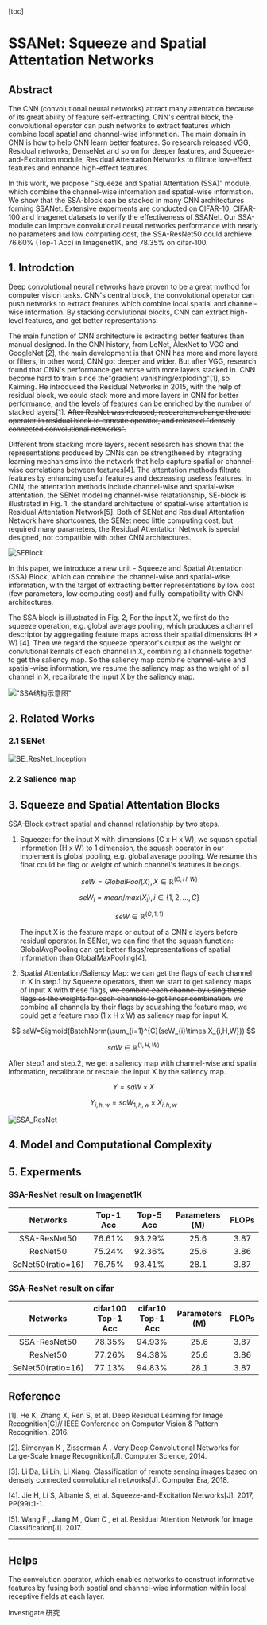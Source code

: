 # 

[toc]

# SSANet: Squeeze and Spatial Attentation Networks

## Abstract

The CNN (convolutional neural networks) attract many attentation because of its great ability of feature self-extracting. CNN's central block, the convolutional operator can push networks to extract features which combine local spatial and channel-wise information. The main domain in CNN is how to help CNN learn better features. So research released VGG, Residual networks, DenseNet and so on for deeper features, and Squeeze-and-Excitation module, Residual Attentation Networks to filtrate low-effect features and enhance high-effect features.

In this work, we propose "Squeeze and Spatial Attentation (SSA)" module, which combine the channel-wise information and spatial-wise information. We show that the SSA-block can be stacked in many CNN architectures forming SSANet. Extensive experments are conducted on CIFAR-10, CIFAR-100 and Imagenet datasets to verify the effectiveness of SSANet. Our SSA-module can improve convolutional neural networks performance with nearly no parameters and low computing cost, the SSA-ResNet50 could archieve 76.60% (Top-1 Acc) in Imagenet1K, and 78.35% on cifar-100.

## 1. Introdction

Deep convolutional neural networks have proven to be a great mothod for computer vision tasks. CNN's central block, the convolutional operator can push networks to extract features which combine local spatial and channel-wise information. By stacking convlutional blocks, CNN can extract high-level features, and get better representations.

The main function of CNN architecture is extracting better features than manual designed. In the CNN history, from LeNet, AlexNet to VGG and GoogleNet [2], the main development is that CNN has more and more layers or filters, in other word, CNN got deeper and wider. But after VGG, research found that CNN's performance get worse with more layers stacked in. CNN become hard to train since the"gradient vanishing/exploding"[1], so Kaiming. He introduced the Residual Networks in 2015, with the help of residual block, we could stack more and more layers in CNN for better performance, and the levels of features can be enriched by the number of stacked layers[1]. ~~After ResNet was released, researchers change the add operater in residual block to concate operator, and released "densely connected convolutional networks".~~

Different from stacking more layers, recent research has shown that the representations produced by CNNs can be strengthened by integrating learning mechanisms into the network that help capture spatial or channel-wise correlations between features[4]. The attentation methods filtrate features by enhancing useful features and decreasing useless features. In CNN, the attentation methods include channel-wise and spatial-wise attentation, the SENet modeling channel-wise relatationship, SE-block is illustrated in Fig. 1, the standard architecture of spatial-wise attentation is Residual Attentation Network[5]. Both of SENet and Residual Attentation Network have shortcomes, the SENet need little computing cost, but required many parameters, the Residual Attentation Network is special designed, not compatible with other CNN architectures.

![SEBlock](./pics/SEBlock.jpg "SEBlock")

In this paper, we introduce a new unit - Squeeze and Spatial Attentation (SSA) Block, which can combine the channel-wise and spatial-wise information, with the target of extracting better representations by low cost (few parameters, low computing cost) and fullly-compatibility with CNN architectures.

The SSA block is illustrated in Fig. 2, For the input X, we first do the squeeze operation, e.g. global average pooling, which produces a channel descriptor by aggregating feature maps across their spatial dimensions (H × W) [4]. Then we regard the squeeze operator's output as the weight or convlutional kernals of each channel in X, combining all channels together to get the saliency map. So the saliency map combine channel-wise and spatial-wise information, we resume the saliency map as the weight of all channel in X, recalibrate the input X by the saliency map.

!["SSA结构示意图"](./pics/SSABlock_1.PNG "SSA结构示意图")

## 2. Related Works

### 2.1 SENet

![SE_ResNet_Inception](./pics/SE_ResNet_Inception.jpg)

### 2.2 Salience map

## 3. Squeeze and Spatial Attentation Blocks

SSA-Block extract spatial and channel relationship by two steps.

1. Squeeze: for the input X with dimensions (C x H x W), we squash spatial information (H x W) to 1 dimension, the squash operator in our implement is global pooling, e.g. global average pooling. We resume this float could be flag or weight of which channel's features it belongs.

   $$
   seW = GlobalPool(X), X\in\mathbb{R}^{(C, H, W)}
   $$

   $$
   seW_{i} = mean/max(X_{i}),i\in\left \{1,2,...,C  \right \}
   $$

   $$
   seW\in\mathbb{R}^{(C, 1, 1)}
   $$

    The input X is the feature maps or output of a CNN's layers before residual operator. In SENet, we can find that the squash function: GlobalAvgPooling can get better flags/representations of spatial information than GlobalMaxPooling[4].

2. Spatial Attentation/Saliency Map: we can get the flags of each channel in X in step.1 by Squeeze operators, then we start to get saliency maps of input X with these flags, ~~we combine each channel by using these flags as the weights for each channels to get linear combination.~~ we combine all channels by their flags by squashing the feature map, we could get a feature map (1 x H x W) as saliency map for input X.

$$
saW=Sigmoid(BatchNorm(\sum_{i=1}^{C}(seW_{i}\times X_{i,H,W}))
$$

$$
saW\in\mathbb{R}^{(1, H, W)}
$$

After step.1 and step.2, we get a saliency map with channel-wise and spatial information, recalibrate or rescale the input X by the saliency map.

$$
Y = saW \times X
$$

$$
Y_{i,h,w} =saW_{1,h,w} \times X_{i,h,w}
$$

![SSA_ResNet](./pics/SSA_ResNet.PNG)

## 4. Model and Computational Complexity

## 5. Experments

### SSA-ResNet result on Imagenet1K

| Networks | Top-1 Acc | Top-5 Acc | Parameters (M) | FLOPs |
|:-:|:-:|:-:|:-:|:-:|
| SSA-ResNet50 | 76.61% | 93.29% | 25.6 | 3.87 |
| ResNet50 | 75.24% | 92.36% | 25.6 | 3.86 |
| SeNet50(ratio=16) | 76.75% | 93.41% | 28.1 | 3.87 |

### SSA-ResNet result on cifar

| Networks | cifar100 Top-1 Acc | cifar10 Top-1 Acc | Parameters (M) | FLOPs |
|:-:|:-:|:-:|:-:|:-:|
| SSA-ResNet50 | 78.35% | 94.93% | 25.6 | 3.87 |
| ResNet50 | 77.26% | 94.38% | 25.6 | 3.86 |
| SeNet50(ratio=16) | 77.13% | 94.83% | 28.1 | 3.87 |

## Reference

[1]. He K, Zhang X, Ren S, et al. Deep Residual Learning for Image Recognition[C]// IEEE Conference on Computer Vision & Pattern Recognition. 2016.

[2]. Simonyan K , Zisserman A . Very Deep Convolutional Networks for Large-Scale Image Recognition[J]. Computer Science, 2014.

[3]. Li Da, Li Lin, Li Xiang. Classification of remote sensing images based on densely connected convolutional networks[J]. Computer Era, 2018.

[4]. Jie H, Li S, Albanie S, et al. Squeeze-and-Excitation Networks[J]. 2017, PP(99):1-1.

[5]. Wang F , Jiang M , Qian C , et al. Residual Attention Network for Image Classification[J]. 2017.

---

## Helps

The convolution operator, which enables networks to construct informative features by fusing both spatial and channel-wise information within local receptive fields at each layer.

investigate 研究
